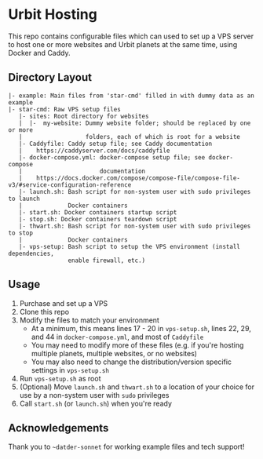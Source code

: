 # Urbit Hosting

This repo contains configurable files which can used to set up a VPS server to host one or more websites and Urbit
planets at the same time, using Docker and Caddy.

## Directory Layout

```
|- example: Main files from 'star-cmd' filled in with dummy data as an example
|- star-cmd: Raw VPS setup files
   |- sites: Root directory for websites
   |  |-  my-website: Dummy website folder; should be replaced by one or more
   |                  folders, each of which is root for a website
   |- Caddyfile: Caddy setup file; see Caddy documentation
   |    https://caddyserver.com/docs/caddyfile
   |- docker-compose.yml: docker-compose setup file; see docker-compose
   |                      documentation
   |    https://docs.docker.com/compose/compose-file/compose-file-v3/#service-configuration-reference
   |- launch.sh: Bash script for non-system user with sudo privileges to launch
   |             Docker containers
   |- start.sh: Docker containers startup script 
   |- stop.sh: Docker containers teardown script
   |- thwart.sh: Bash script for non-system user with sudo privileges to stop
   |             Docker containers
   |- vps-setup: Bash script to setup the VPS environment (install dependencies,
                 enable firewall, etc.)
```

## Usage

1. Purchase and set up a VPS
2. Clone this repo
3. Modify the files to match your environment
    - At a minimum, this means lines 17 - 20 in `vps-setup.sh`, lines 22, 29, and 44 in `docker-compose.yml`, and most of
      `Caddyfile`
    - You may need to modify more of these files (e.g. if you're hosting multiple planets, multiple websites, or no
      websites)
    - You may also need to change the distribution/version specific settings in `vps-setup.sh`
4. Run `vps-setup.sh` as root
5. (Optional) Move `launch.sh` and `thwart.sh` to a location of your choice for use by a non-system user with `sudo`
   privileges
6. Call `start.sh` (or `launch.sh`) when you're ready

## Acknowledgements

Thank you to `~datder-sonnet` for working example files and tech support!
